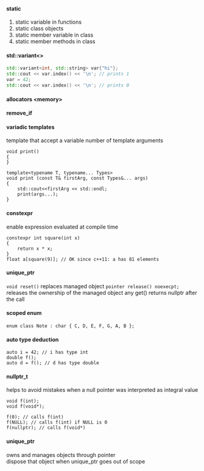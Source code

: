 #### static
1. static variable in functions
2. static class objects
3. static member variable in class
4. static member methods in class

#### std::variant<>
```cpp
std::variant<int, std::string> var{"hi"};
std::cout << var.index() << '\n'; // prints 1
var = 42;
std::cout << var.index() << '\n'; // prints 0
```
#### allocators \<memory\>


#### remove_if


#### variadic templates
template that accept a variable number of template arguments
```
void print()
{
}

template<typename T, typename... Types>
void print (const T& firstArg, const Types&... args)
{
    std::cout<<firstArg << std::endl;
    print(args...);
}
```  

#### constexpr  
enable expression evaluated at compile time
```
constexpr int square(int x)
{
    return x * x;
}
float a[square(9)]; // OK since c++11: a has 81 elements
```

#### unique_ptr
```void reset()```
replaces managed object
```pointer release() noexecpt;```
releases the ownership of the managed object
any get() returns nullptr after the call

#### scoped enum
```
enum class Note : char { C, D, E, F, G, A, B };
```

#### auto type deduction  
```
auto i = 42; // i has type int
double f();
auto d = f(); // d has type double
```

#### nullptr_t  
helps to avoid mistakes when a null pointer was interpreted as integral value  

```
void f(int);
void f(void*);

f(0); // calls f(int)
f(NULL); // calls f(int) if NULL is 0
f(nullptr); // calls f(void*)
```

#### unique_ptr  
owns and manages objects through pointer  
dispose that object when unique_ptr goes out of scope  
